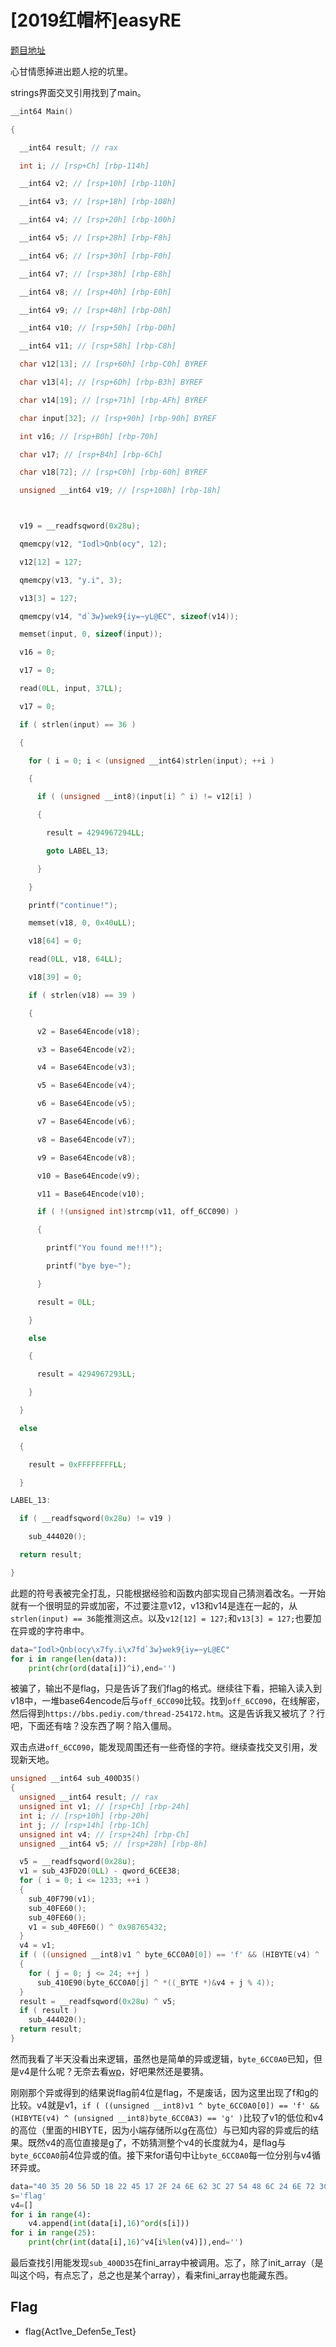 # [2019红帽杯]easyRE

[题目地址](https://buuoj.cn/challenges#[2019%E7%BA%A2%E5%B8%BD%E6%9D%AF]easyRE)

心甘情愿掉进出题人挖的坑里。

strings界面交叉引用找到了main。

```c
__int64 Main()

{

  __int64 result; // rax

  int i; // [rsp+Ch] [rbp-114h]

  __int64 v2; // [rsp+10h] [rbp-110h]

  __int64 v3; // [rsp+18h] [rbp-108h]

  __int64 v4; // [rsp+20h] [rbp-100h]

  __int64 v5; // [rsp+28h] [rbp-F8h]

  __int64 v6; // [rsp+30h] [rbp-F0h]

  __int64 v7; // [rsp+38h] [rbp-E8h]

  __int64 v8; // [rsp+40h] [rbp-E0h]

  __int64 v9; // [rsp+48h] [rbp-D8h]

  __int64 v10; // [rsp+50h] [rbp-D0h]

  __int64 v11; // [rsp+58h] [rbp-C8h]

  char v12[13]; // [rsp+60h] [rbp-C0h] BYREF

  char v13[4]; // [rsp+6Dh] [rbp-B3h] BYREF

  char v14[19]; // [rsp+71h] [rbp-AFh] BYREF

  char input[32]; // [rsp+90h] [rbp-90h] BYREF

  int v16; // [rsp+B0h] [rbp-70h]

  char v17; // [rsp+B4h] [rbp-6Ch]

  char v18[72]; // [rsp+C0h] [rbp-60h] BYREF

  unsigned __int64 v19; // [rsp+108h] [rbp-18h]



  v19 = __readfsqword(0x28u);

  qmemcpy(v12, "Iodl>Qnb(ocy", 12);

  v12[12] = 127;

  qmemcpy(v13, "y.i", 3);

  v13[3] = 127;

  qmemcpy(v14, "d`3w}wek9{iy=~yL@EC", sizeof(v14));

  memset(input, 0, sizeof(input));

  v16 = 0;

  v17 = 0;

  read(0LL, input, 37LL);

  v17 = 0;

  if ( strlen(input) == 36 )

  {

    for ( i = 0; i < (unsigned __int64)strlen(input); ++i )

    {

      if ( (unsigned __int8)(input[i] ^ i) != v12[i] )

      {

        result = 4294967294LL;

        goto LABEL_13;

      }

    }

    printf("continue!");

    memset(v18, 0, 0x40uLL);

    v18[64] = 0;

    read(0LL, v18, 64LL);

    v18[39] = 0;

    if ( strlen(v18) == 39 )

    {

      v2 = Base64Encode(v18);

      v3 = Base64Encode(v2);

      v4 = Base64Encode(v3);

      v5 = Base64Encode(v4);

      v6 = Base64Encode(v5);

      v7 = Base64Encode(v6);

      v8 = Base64Encode(v7);

      v9 = Base64Encode(v8);

      v10 = Base64Encode(v9);

      v11 = Base64Encode(v10);

      if ( !(unsigned int)strcmp(v11, off_6CC090) )

      {

        printf("You found me!!!");

        printf("bye bye~");

      }

      result = 0LL;

    }

    else

    {

      result = 4294967293LL;

    }

  }

  else

  {

    result = 0xFFFFFFFFLL;

  }

LABEL_13:

  if ( __readfsqword(0x28u) != v19 )

    sub_444020();

  return result;

}
```

此题的符号表被完全打乱，只能根据经验和函数内部实现自己猜测着改名。一开始就有一个很明显的异或加密，不过要注意v12，v13和v14是连在一起的，从`strlen(input) == 36`能推测这点。以及`v12[12] = 127;`和`v13[3] = 127;`也要加在异或的字符串中。

```python
data="Iodl>Qnb(ocy\x7fy.i\x7fd`3w}wek9{iy=~yL@EC"
for i in range(len(data)):
    print(chr(ord(data[i])^i),end='')
```

被骗了，输出不是flag，只是告诉了我们flag的格式。继续往下看，把输入读入到v18中，一堆base64encode后与`off_6CC090`比较。找到`off_6CC090`，在线解密，然后得到`https://bbs.pediy.com/thread-254172.htm`。这是告诉我又被坑了？行吧，下面还有啥？没东西了啊？陷入僵局。

双击点进`off_6CC090`，能发现周围还有一些奇怪的字符。继续查找交叉引用，发现新天地。

```c
unsigned __int64 sub_400D35()
{
  unsigned __int64 result; // rax
  unsigned int v1; // [rsp+Ch] [rbp-24h]
  int i; // [rsp+10h] [rbp-20h]
  int j; // [rsp+14h] [rbp-1Ch]
  unsigned int v4; // [rsp+24h] [rbp-Ch]
  unsigned __int64 v5; // [rsp+28h] [rbp-8h]

  v5 = __readfsqword(0x28u);
  v1 = sub_43FD20(0LL) - qword_6CEE38;
  for ( i = 0; i <= 1233; ++i )
  {
    sub_40F790(v1);
    sub_40FE60();
    sub_40FE60();
    v1 = sub_40FE60() ^ 0x98765432;
  }
  v4 = v1;
  if ( ((unsigned __int8)v1 ^ byte_6CC0A0[0]) == 'f' && (HIBYTE(v4) ^ (unsigned __int8)byte_6CC0A3) == 'g' )
  {
    for ( j = 0; j <= 24; ++j )
      sub_410E90(byte_6CC0A0[j] ^ *((_BYTE *)&v4 + j % 4));
  }
  result = __readfsqword(0x28u) ^ v5;
  if ( result )
    sub_444020();
  return result;
}
```

然而我看了半天没看出来逻辑，虽然也是简单的异或逻辑，`byte_6CC0A0`已知，但是v4是什么呢？无奈去看[wp](https://blog.nowcoder.net/n/f210b150f8874d729efe9040d14d6288)，好吧果然还是要猜。

刚刚那个异或得到的结果说flag前4位是flag，不是废话，因为这里出现了f和g的比较。v4就是v1，`if ( ((unsigned __int8)v1 ^ byte_6CC0A0[0]) == 'f' && (HIBYTE(v4) ^ (unsigned __int8)byte_6CC0A3) == 'g' )`比较了v1的低位和v4的高位（里面的HIBYTE，因为小端存储所以g在高位）与已知内容的异或后的结果。既然v4的高位直接是g了，不妨猜测整个v4的长度就为4，是flag与`byte_6CC0A0`前4位异或的值。接下来for语句中让`byte_6CC0A0`每一位分别与v4循环异或。

```python
data="40 35 20 56 5D 18 22 45 17 2F 24 6E 62 3C 27 54 48 6C 24 6E 72 3C 32 45 5B 00 00 00 00 00 00 00".split(" ")
s='flag'
v4=[]
for i in range(4):
    v4.append(int(data[i],16)^ord(s[i]))
for i in range(25):
    print(chr(int(data[i],16)^v4[i%len(v4)]),end='')
```

最后查找引用能发现`sub_400D35`在fini_array中被调用。忘了，除了init_array（是叫这个吗，有点忘了，总之也是某个array），看来fini_array也能藏东西。

## Flag
- flag{Act1ve_Defen5e_Test}